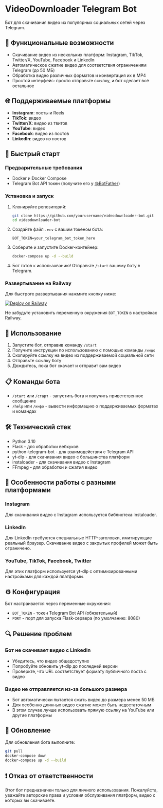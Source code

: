 # VideoDownloader Telegram Bot

Бот для скачивания видео из популярных социальных сетей через Telegram.

## 🎯 Функциональные возможности

- Скачивание видео из нескольких платформ: Instagram, TikTok, Twitter/X, YouTube, Facebook и LinkedIn
- Автоматическое сжатие видео для соответствия ограничениям Telegram (до 50 МБ)
- Обработка видео различных форматов и конвертация их в MP4
- Простой интерфейс: просто отправьте ссылку, и бот сделает всё остальное

## 🌐 Поддерживаемые платформы

- **Instagram**: посты и Reels
- **TikTok**: видео
- **Twitter/X**: видео из твитов
- **YouTube**: видео
- **Facebook**: видео из постов
- **LinkedIn**: видео из постов

## 🚀 Быстрый старт

### Предварительные требования

- Docker и Docker Compose
- Telegram Bot API токен (получите его у [@BotFather](https://t.me/BotFather))

### Установка и запуск

1. Клонируйте репозиторий:
   ```bash
   git clone https://github.com/yourusername/videodownloader-bot.git
   cd videodownloader-bot
   ```

2. Создайте файл `.env` с вашим токеном бота:
   ```
   BOT_TOKEN=your_telegram_bot_token_here
   ```

3. Соберите и запустите Docker-контейнер:
   ```bash
   docker-compose up -d --build
   ```

4. Бот готов к использованию! Отправьте `/start` вашему боту в Telegram.

### Развертывание на Railway

Для быстрого развертывания нажмите кнопку ниже:

[![Deploy on Railway](https://railway.app/button.svg)](https://railway.app/new/template?template=https%3A%2F%2Fgithub.com%2FF4r5ight%2FVideoPirat)

Не забудьте установить переменную окружения `BOT_TOKEN` в настройках Railway.

## 🔧 Использование

1. Запустите бот, отправив команду `/start`
2. Получите инструкции по использованию с помощью команды `/инфо`
3. Скопируйте ссылку на видео из поддерживаемой социальной сети
4. Отправьте ссылку боту
5. Дождитесь, пока бот скачает и отправит вам видео

## 📋 Команды бота

- `/start` или `/старт` - запустить бота и получить приветственное сообщение
- `/help` или `/инфо` - вывести информацию о поддерживаемых форматах и командах

## 🛠️ Технический стек

- Python 3.10
- Flask - для обработки вебхуков
- python-telegram-bot - для взаимодействия с Telegram API
- yt-dlp - для скачивания видео с большинства платформ
- instaloader - для скачивания видео с Instagram
- FFmpeg - для обработки и сжатия видео

## 📝 Особенности работы с разными платформами

### Instagram
Для скачивания видео с Instagram используется библиотека instaloader.

### LinkedIn
Для LinkedIn требуются специальные HTTP-заголовки, имитирующие реальный браузер. Скачивание видео с закрытых профилей может быть ограничено.

### YouTube, TikTok, Facebook, Twitter
Для этих платформ используется yt-dlp с оптимизированными настройками для каждой платформы.

## ⚙️ Конфигурация

Бот настраивается через переменные окружения:

- `BOT_TOKEN` - токен Telegram Bot API (обязательный)
- `PORT` - порт для запуска Flask-сервера (по умолчанию: 8080)

## 🔍 Решение проблем

### Бот не скачивает видео с LinkedIn
- Убедитесь, что видео общедоступно
- Попробуйте обновить yt-dlp до последней версии
- Проверьте, что URL соответствует формату публичного поста с видео

### Видео не отправляется из-за большого размера
- Бот автоматически пытается сжать видео до размера менее 50 МБ
- Для особенно длинных видео сжатие может быть недостаточным
- В этом случае лучше использовать прямую ссылку на YouTube или другие платформы

## 🔄 Обновление

Для обновления бота выполните:

```bash
git pull
docker-compose down
docker-compose up -d --build
```

## ❗️ Отказ от ответственности

Этот бот предназначен только для личного использования. Пожалуйста, уважайте авторские права и условия обслуживания платформ, видео с которых вы скачиваете.
